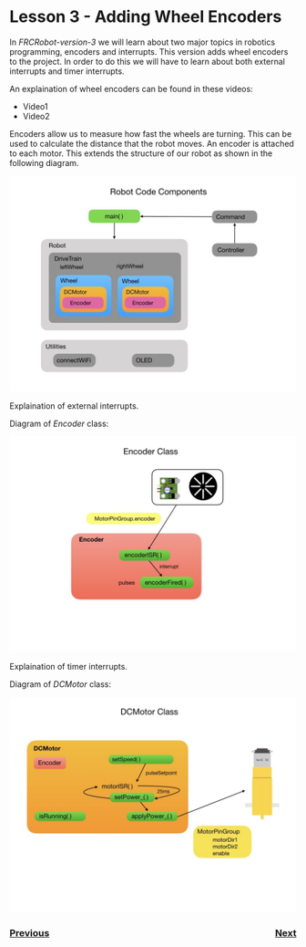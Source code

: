 # <a name="code"></a>Lesson 3 - Adding Wheel Encoders
In <i>FRCRobot-version-3</i> we will learn about two major topics in robotics programming, encoders and interrupts. This version adds wheel encoders to the project. In order to do this we will have to learn about both external interrupts and timer interrupts.

An explaination of wheel encoders can be found in these videos:
- Video1
- Video2

Encoders allow us to measure how fast the wheels are turning. This can be used to calculate the distance that the robot moves. An encoder is attached to each motor.  This extends the structure of our robot as shown in the following diagram.

![Robot Model](../images/FRCRobot/FRCRobot.005.jpeg)

Explaination of external interrupts.

Diagram of <i>Encoder</i> class:

![Encoder](../images/FRCRobot/FRCRobot.007.jpeg)

Explaination of timer interrupts.

Diagram of <i>DCMotor</i> class:

![DCMotor](../images/FRCRobot/FRCRobot.008.jpeg)

<h3><span style="float:left">
<a href="code2">Previous</a></span>
<span style="float:right">
<a href="code4">Next</a></span></h3>